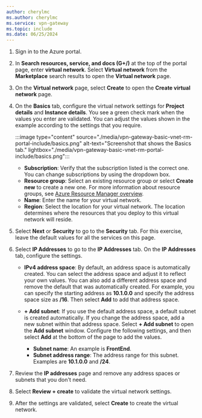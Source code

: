 ```yaml
---
author: cherylmc
ms.author: cherylmc
ms.service: vpn-gateway
ms.topic: include
ms.date: 06/25/2024
---
```


1. Sign in to the Azure portal.
1. In **Search resources, service, and docs (G+/)** at the top of the portal page, enter **virtual network**. Select **Virtual network** from the **Marketplace** search results to open the **Virtual network** page.
1. On the **Virtual network** page, select **Create** to open the **Create virtual network** page.
1. On the **Basics** tab, configure the virtual network settings for **Project details** and **Instance details**. You see a green check mark when the values you enter are validated. You can adjust the values shown in the example according to the settings that you require.

   :::image type="content" source="./media/vpn-gateway-basic-vnet-rm-portal-include/basics.png" alt-text="Screenshot that shows the Basics tab." lightbox="./media/vpn-gateway-basic-vnet-rm-portal-include/basics.png":::

   * **Subscription**: Verify that the subscription listed is the correct one. You can change subscriptions by using the dropdown box.
   * **Resource group**: Select an existing resource group or select **Create new** to create a new one. For more information about resource groups, see [Azure Resource Manager overview](../articles/azure-resource-manager/management/overview.md#resource-groups).
   * **Name**: Enter the name for your virtual network.
   * **Region**: Select the location for your virtual network. The location determines where the resources that you deploy to this virtual network will reside.

1. Select **Next** or **Security** to go to the **Security** tab. For this exercise, leave the default values for all the services on this page.

1. Select **IP Addresses** to go to the **IP Addresses** tab. On the **IP Addresses** tab, configure the settings.

   * **IPv4 address space**: By default, an address space is automatically created. You can select the address space and adjust it to reflect your own values. You can also add a different address space and remove the default that was automatically created. For example, you can specify the starting address as **10.1.0.0** and specify the address space size as **/16**. Then select **Add** to add that address space.
   * **+ Add subnet**: If you use the default address space, a default subnet is created automatically. If you change the address space, add a new subnet within that address space. Select **+ Add subnet** to open the **Add subnet** window. Configure the following settings, and then select **Add** at the bottom of the page to add the values.

     * **Subnet name**: An example is **FrontEnd**.
     * **Subnet address range**: The address range for this subnet. Examples are **10.1.0.0** and **/24**.

1. Review the **IP addresses** page and remove any address spaces or subnets that you don't need.
1. Select **Review + create** to validate the virtual network settings.
1. After the settings are validated, select **Create** to create the virtual network.
